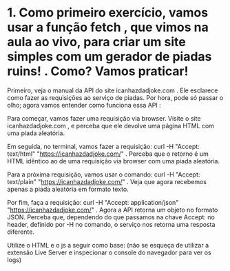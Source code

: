 # 1. Como primeiro exercício, vamos usar a função fetch , que vimos na aula ao vivo, para criar um site simples com um gerador de piadas ruins! . Como? Vamos praticar!

  Primeiro, veja o manual da API do site icanhazdadjoke.com . Ele esclarece como fazer as requisições ao serviço de piadas. Por hora, pode só passar o olho; agora vamos entender como funciona essa API :


  Para começar, vamos fazer uma requisição via browser. Visite o site icanhazdadjoke.com , e perceba que ele devolve uma página HTML com uma piada aleatória.


  Em seguida, no terminal, vamos fazer a requisição: curl -H "Accept: text/html" "https://icanhazdadjoke.com/" . Perceba que o retorno é um HTML idêntico ao de uma requisição via browser com uma piada aleatória.


  Para a próxima requisição, vamos usar o comando: curl -H "Accept: text/plain" "https://icanhazdadjoke.com/" . Veja que agora recebemos apenas a piada aleatória em formato texto.


  Por fim, faça a requisição: curl -H "Accept: application/json" "https://icanhazdadjoke.com/" . Agora a API retorna um objeto no formato JSON. Perceba que, dependendo do que passamos na chave Accept: no header, definido por -H no comando, o serviço nos retorna uma resposta diferente.


 Utilize o HTML e o js a seguir como base: (não se esqueça de utilizar a extensão Live Server e inspecionar o console do navegador para ver os logs)